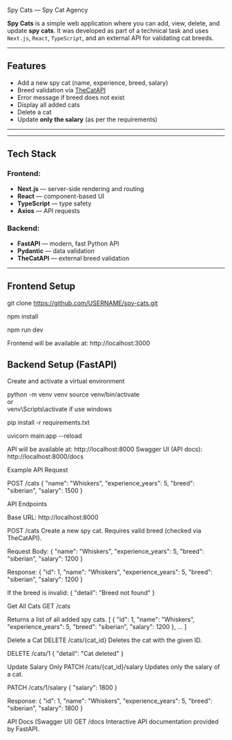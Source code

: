 Spy Cats — Spy Cat Agency

**Spy Cats** is a simple web application where you can add, view, delete, and update **spy cats**. It was developed as part of a technical task and uses `Next.js`, `React`, `TypeScript`, and an external API for validating cat breeds.

---

## Features

-  Add a new spy cat (name, experience, breed, salary)
-  Breed validation via [TheCatAPI](https://thecatapi.com/)
-  Error message if breed does not exist
-  Display all added cats
-  Delete a cat
-  Update **only the salary** (as per the requirements)

---
---

## Tech Stack

### Frontend:
- **Next.js** — server-side rendering and routing
- **React** — component-based UI
- **TypeScript** — type safety
- **Axios** — API requests

### Backend:
- **FastAPI** — modern, fast Python API
- **Pydantic** — data validation
- **TheCatAPI** — external breed validation

---

##  Frontend Setup


git clone https://github.com/USERNAME/spy-cats.git

npm install

npm run dev

Frontend will be available at: http://localhost:3000

##  Backend  Setup (FastAPI)

Create and activate a virtual environment


python -m venv venv
source venv/bin/activate  
or  
venv\Scripts\activate
if use windows


pip install -r requirements.txt

uvicorn main:app --reload


API will be available at: http://localhost:8000
Swagger UI (API docs): http://localhost:8000/docs

Example API Request

POST /cats
{
  "name": "Whiskers",
  "experience_years": 5,
  "breed": "siberian",
  "salary": 1500
}


API Endpoints

Base URL: http://localhost:8000


POST /cats
Create a new spy cat.
Requires valid breed (checked via TheCatAPI).

Request Body:
{
  "name": "Whiskers",
  "experience_years": 5,
  "breed": "siberian",
  "salary": 1200
}

Response:
{
  "id": 1,
  "name": "Whiskers",
  "experience_years": 5,
  "breed": "siberian",
  "salary": 1200
}

If the breed is invalid:
{
  "detail": "Breed not found"
}


Get All Cats
GET /cats

Returns a list of all added spy cats.
[
  {
    "id": 1,
    "name": "Whiskers",
    "experience_years": 5,
    "breed": "siberian",
    "salary": 1200
  },
  ...
]

Delete a Cat
DELETE /cats/{cat_id}
Deletes the cat with the given ID.

DELETE /cats/1
{
  "detail": "Cat deleted"
}


Update Salary Only
PATCH /cats/{cat_id}/salary
Updates only the salary of a cat.

PATCH /cats/1/salary
{
  "salary": 1800
}

Response:
{
  "id": 1,
  "name": "Whiskers",
  "experience_years": 5,
  "breed": "siberian",
  "salary": 1800
}

API Docs (Swagger UI)
GET /docs
Interactive API documentation provided by FastAPI.